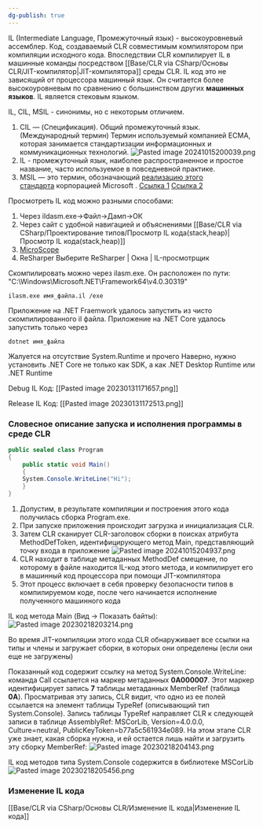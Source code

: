 ```yaml
---
dg-publish: true
---
```


IL (Intermediate Language, Промежуточный язык) - высокоуровневый ассемблер. Код, создаваемый CLR совместимым компилятором при компиляции исходного кода. Впоследствии CLR компилирует IL в машинные команды посредством [[Base/CLR via CSharp/Основы CLR/JIT-компилятор\|JIT-компилятора]] среды CLR. IL код это не зависящий от процессора машинный язык. Он считается более высокоуровневым по сравнению с большинством других **машинных языков**. IL является стековым языком.

IL, CIL, MSIL - синонимы, но с некоторым отличием.

1. CIL — (Спецификация). Общий промежуточный язык. (Международный термин)
Термин используемый компанией ECMA, которая занимается стандартизации информационных и коммуникационных технологий.
![Pasted image 20241015200039.png](/img/user/Files/Image/Pasted%20image%2020241015200039.png)
3. IL - промежуточный язык, наиболее распространенное и простое название, часто используемое в повседневной практике.
4. MSIL — это термин, обозначающий [реализацию этого стандарта](https://msdn.microsoft.com/netframework/) корпорацией Microsoft .
[Ссылка 1](https://flerka.github.io/personal-blog/2022-06-15-cil-msil-il/#:~:text=First%2C%20let%20us%20decrypt%20acronyms,MSIL%20is%20Microsoft%20Intermediate%20Language)
[Ссылка 2](https://learn.microsoft.com/en-us/archive/blogs/brada/whats-the-differnece-between-cil-and-msil)

Просмотреть IL код можно разными способами:
1. Через ildasm.exe->Файл->Дамп->ОК
2. Через сайт с удобной навигацией и объяснениями [[Base/CLR via CSharp/Проектирование типов/Просмотр IL кода(stack,heap)\|Просмотр IL кода(stack,heap)]]
3. [MicroScope](https://marketplace.visualstudio.com/items?itemName=bert.microscope)
4. ReSharper
Выберите ReSharper | Окна | IL-просмотрщик

Скомпилировать можно через ilasm.exe. Он расположен по пути: "C:\Windows\Microsoft.NET\Framework64\v4.0.30319"

```
ilasm.exe имя_файла.il /exe
```


Приложение на .NET Fraemwork удалось запустить из чисто скомпилированного il файла.
Приложение на .NET Core удалось запустить только через 

```
dotnet имя_файла
```
Жалуется на отсутствие System.Runtime и прочего
Наверно, нужно установить .NET Core не только как SDK, а как .NET Desktop Runtime или .NET Runtime

Debug IL Код:
[[Pasted image 20230131171657.png]]


Release IL Код:
[[Pasted image 20230131172513.png]]


### Словесное описание запуска и исполнения программы в среде CLR

```csharp
public sealed class Program 
{ 
	public static void Main() 
	{ 
	System.Console.WriteLine("Hi"); 
	} 
}
```

1. Допустим, в результате компиляции и построения этого кода получилась сборка Program.exe.
2. При запуске приложения происходит загрузка и инициализация CLR.
3. Затем CLR сканирует CLR-заголовок сборки в поисках атрибута <span class="P">MethodDefToken</span>, идентифицирующего метод Main, представляющий точку входа в приложение
![Pasted image 20241015204937.png](/img/user/Files/Image/Pasted%20image%2020241015204937.png)
5. CLR находит в таблице метаданных MethodDef смещение, по которому в файле находится IL-код этого метода, и компилирует его в машинный код процессора при помощи JIT-компилятора
6. Этот процесс включает в себя проверку безопасности типов в компилируемом коде, после чего начинается исполнение полученного машинного кода

IL код метода Main (Вид -> Показать байты):
![Pasted image 20230218203214.png](/img/user/Files/Image/Pasted%20image%2020230218203214.png)

Во время JIT-компиляции этого кода CLR обнаруживает все ссылки на типы и члены и загружает сборки, в которых они определены (если они еще не загружены)

Показанный код содержит ссылку на метод System.Console.WriteLine: команда Call ссылается на маркер метаданных **0A000007**. Этот маркер идентифицирует запись **7** таблицы метаданных <span class="B">MemberRef</span> (таблица **0A**). Просматривая эту запись, CLR видит, что одно из ее полей ссылается на элемент таблицы TypeRef (описывающий тип System.Console). Запись таблицы TypeRef направляет CLR к следующей записи в таблице AssemblyRef: MSCorLib, Version=4.0.0.0, Culture=neutral, PublicKeyToken=b77a5c561934e089.
На этом этапе CLR уже знает, какая сборка нужна, и ей остается лишь найти и загрузить эту сборку
MemberRef:
![Pasted image 20230218204143.png](/img/user/Files/Image/Pasted%20image%2020230218204143.png)

IL код методов типа System.Console содержится в библиотеке MSCorLib
![Pasted image 20230218205456.png](/img/user/Files/Image/Pasted%20image%2020230218205456.png)

### Изменение IL кода
[[Base/CLR via CSharp/Основы CLR/Изменение IL кода\|Изменение IL кода]]
